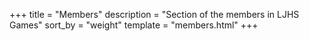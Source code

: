 +++
title = "Members"
description = "Section of the members in LJHS Games"
sort_by = "weight"
template = "members.html"
+++